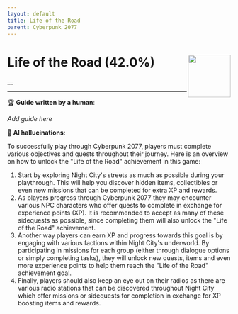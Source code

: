 ```yaml
---
layout: default
title: Life of the Road
parent: Cyberpunk 2077
---
```


# Life of the Road (42.0%) <img align="right" src="https://cdn.cloudflare.steamstatic.com/steamcommunity/public/images/apps/1091500/ce6eab1ce0ee6621350749c53e4bace6518e3056.jpg" width="96" height="96">

__

***

:trophy: **Guide written by a human**:

_Add guide here_

:robot: **AI hallucinations**:

To successfully play through Cyberpunk 2077, players must complete various objectives and quests throughout their journey. Here is an overview on how to unlock the "Life of the Road" achievement in this game:
1) Start by exploring Night City's streets as much as possible during your playthrough. This will help you discover hidden items, collectibles or even new missions that can be completed for extra XP and rewards. 
2) As players progress through Cyberpunk 2077 they may encounter various NPC characters who offer quests to complete in exchange for experience points (XP). It is recommended to accept as many of these sidequests as possible, since completing them will also unlock the "Life of the Road" achievement.
3) Another way players can earn XP and progress towards this goal is by engaging with various factions within Night City's underworld. By participating in missions for each group (either through dialogue options or simply completing tasks), they will unlock new quests, items and even more experience points to help them reach the "Life of the Road" achievement goal.
4) Finally, players should also keep an eye out on their radios as there are various radio stations that can be discovered throughout Night City which offer missions or sidequests for completion in exchange for XP boosting items and rewards.
